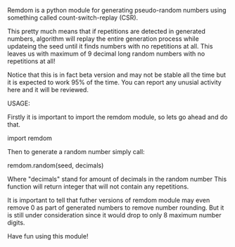 Remdom is a python module for generating pseudo-random numbers using something called count-switch-replay (CSR). 

This pretty much means that if repetitions are detected in generated numbers, 
algorithm will replay the entire generation process while updateing the seed until it finds numbers with 
no repetitions at all. 
This leaves us with maximum of 9 decimal long random numbers with no repetitions at all!

Notice that this is in fact beta version and may not be stable all the time but it is expected
to work 95% of the time.
You can report any unusial activity here and it will be reviewed.


USAGE:

Firstly it is important to import the remdom module, so lets go ahead and do that.

import remdom


Then to generate a random number simply call:

remdom.random(seed, decimals) 

Where "decimals" stand for amount of decimals in the random number
This function will return integer that will not contain any repetitions.

It is important to tell that futher versions of remdom module may even remove 0 as part of generated numbers to remove number rounding.
But it is still under consideration since it would drop to only 8 maximum number digits.


Have fun using this module!